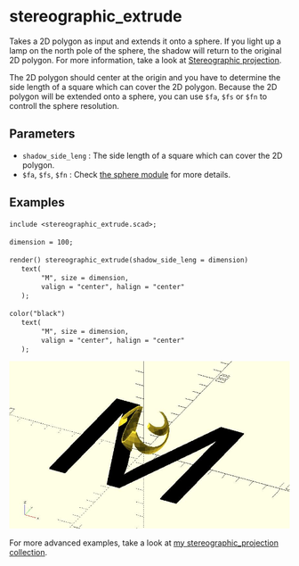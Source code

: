 # stereographic_extrude

Takes a 2D polygon as input and extends it onto a sphere. If you light up a lamp on the north pole of the sphere, the shadow will return to the original 2D polygon. For more information, take a look at [Stereographic projection](https://en.wikipedia.org/wiki/Stereographic_projection).

The 2D polygon should center at the origin and you have to determine the side length of a square which can cover the 2D polygon. Because the 2D polygon will be extended onto a sphere, you can use `$fa`, `$fs` or `$fn` to controll the sphere resolution.

## Parameters

- `shadow_side_leng` : The side length of a square which can cover the 2D polygon.
- `$fa`, `$fs`, `$fn` : Check [the sphere module](https://en.wikibooks.org/wiki/OpenSCAD_User_Manual/Primitive_Solids#sphere) for more details.


## Examples
    
    include <stereographic_extrude.scad>;
    
	dimension = 100;
	
	render() stereographic_extrude(shadow_side_leng = dimension)
	   text(
            "M", size = dimension, 
            valign = "center", halign = "center"
       );
	   
	color("black") 
	   text(
            "M", size = dimension, 
            valign = "center", halign = "center"
       );

![stereographic_extrude](images/lib-stereographic_extrude-1.JPG)

For more advanced examples, take a look at [my stereographic_projection collection](https://www.thingiverse.com/JustinSDK/collections/stereographic-projection).